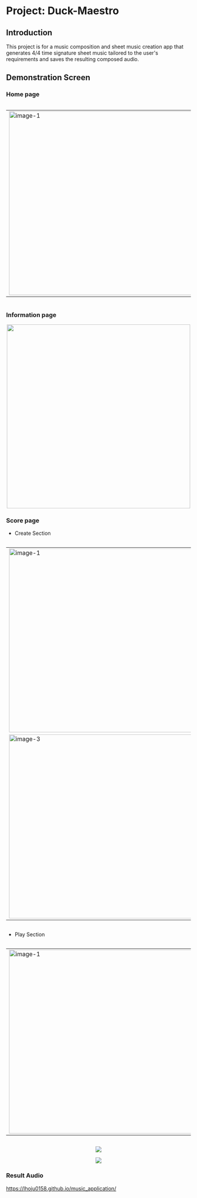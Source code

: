 # Project: Duck-Maestro
## Introduction
This project is for a music composition and sheet music creation app that generates 4/4 time signature sheet music tailored to the user's requirements and saves the resulting composed audio.

## Demonstration Screen
### Home page
<div style="display: flex; justify-content: center;">
  <table style="border-collapse: collapse; border: none;">
    <tr>
      <td style="border: none;"><img src="https://github.com/user-attachments/assets/f9d3f785-5708-473d-84db-d0d7bb55afc6" alt="image-1" width="500"></td>
      <td style="border: none;"><img src="https://github.com/user-attachments/assets/a8558261-1a4b-4fe2-b138-95465f817b3e" alt="image-2" width="500"></td>
    </tr>
  </table>
</div>

### Information page
<p align="center">
  <img src="https://github.com/user-attachments/assets/fdc88c13-b7e6-4375-905b-ea142d97d61e" width="500">
</p>


### Score page
* Create Section

<div style="display: flex; justify-content: center;">
  <table style="border-collapse: collapse; border: none;">
    <tr>
      <td style="border: none;"><img src="https://github.com/user-attachments/assets/0cb4bcbe-d4a8-423f-a292-279d0f93eb5f" alt="image-1" width="500"></td>
      <td style="border: none;"><img src="https://github.com/user-attachments/assets/ca6f3b27-3e21-440c-b20e-d4489e4c0ec5" alt="image-2" width="500"></td>
    </tr>
     <tr>
      <td style="border: none;"><img src="https://github.com/user-attachments/assets/1f6ccd8a-e0b1-4308-8af4-0b568269c208" alt="image-3" width="500"></td>
      <td style="border: none;"><img src="https://github.com/user-attachments/assets/ff902983-d062-4a04-9816-5c774690882a" alt="image-4" width="500"></td>
    </tr>
  </table>
</div>

* Play Section

<div style="display: flex; justify-content: center;">
  <table style="border-collapse: collapse; border: none;">
    <tr>
 	<td style="border: none;"><img src="https://github.com/user-attachments/assets/aae7710c-37e9-4634-b237-545dc4439c6f" alt="image-1" width="500"></td>
      <td style="border: none;"><img src="https://github.com/user-attachments/assets/6ac8f553-3caf-499c-9001-55468793fe2f" alt="image-2" width="500"></td>
    </tr>
  </table>
</div>

<p align="center">
  <img src="https://github.com/user-attachments/assets/baa99aa1-fba9-445e-be45-f4e655c0079d">
</p>

<p align="center">
  <img src="https://github.com/user-attachments/assets/455ac741-a006-4ab4-b64a-832049c09388">
</p>

### Result Audio
https://lhoju0158.github.io/music_application/